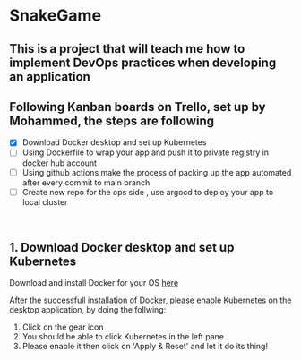 # SnakeGame

## This is a project that will teach me how to implement DevOps practices when developing an application

## Following Kanban boards on Trello, set up by Mohammed, the steps are following

- [x] Download Docker desktop and set up Kubernetes
- [ ] Using Dockerfile to wrap your app and push it to private registry in docker hub account
- [ ] Using github actions make the process of packing up the app automated after every commit to main branch
- [ ] Create new repo for the ops side , use argocd to deploy your app to local cluster

&nbsp;

## **1. Download Docker desktop and set up Kubernetes**

Download and install Docker for your OS [here](https://www.docker.com/)

After the successfull installation of Docker, please enable Kubernetes on the desktop application, by doing the follwing:

  1. Click on the gear icon
  2. You should be able to click Kubernetes in the left pane
  3. Please enable it then click on 'Apply & Reset' and let it do its thing!
